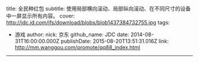 title: 全民种红包
subtitle: 使用局部横向滚动、局部纵向滚动、在不同尺寸的设备中一屏显示所有内容。
cover: http://jdc.jd.com/jfs/download/blobs/blob1437384732755.jpg
tags:
  - 游戏
author:
  nick: 京东
  github_name: JDC
date: 2014-08-31T16:00:00.000Z
publishDate: 2015-08-20T13:51:31.016Z
link: http://mm.wanggou.com/promote/qq88_index.html
---
